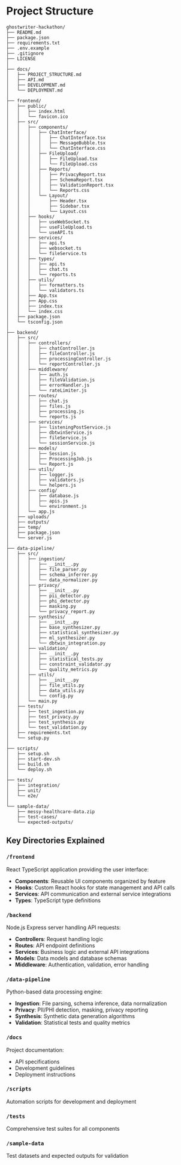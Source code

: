 # Project Structure

```
ghostwriter-hackathon/
├── README.md
├── package.json
├── requirements.txt
├── .env.example
├── .gitignore
├── LICENSE
│
├── docs/
│   ├── PROJECT_STRUCTURE.md
│   ├── API.md
│   ├── DEVELOPMENT.md
│   └── DEPLOYMENT.md
│
├── frontend/
│   ├── public/
│   │   ├── index.html
│   │   └── favicon.ico
│   ├── src/
│   │   ├── components/
│   │   │   ├── ChatInterface/
│   │   │   │   ├── ChatInterface.tsx
│   │   │   │   ├── MessageBubble.tsx
│   │   │   │   └── ChatInterface.css
│   │   │   ├── FileUpload/
│   │   │   │   ├── FileUpload.tsx
│   │   │   │   └── FileUpload.css
│   │   │   ├── Reports/
│   │   │   │   ├── PrivacyReport.tsx
│   │   │   │   ├── SchemaReport.tsx
│   │   │   │   ├── ValidationReport.tsx
│   │   │   │   └── Reports.css
│   │   │   └── Layout/
│   │   │       ├── Header.tsx
│   │   │       ├── Sidebar.tsx
│   │   │       └── Layout.css
│   │   ├── hooks/
│   │   │   ├── useWebSocket.ts
│   │   │   ├── useFileUpload.ts
│   │   │   └── useAPI.ts
│   │   ├── services/
│   │   │   ├── api.ts
│   │   │   ├── websocket.ts
│   │   │   └── fileService.ts
│   │   ├── types/
│   │   │   ├── api.ts
│   │   │   ├── chat.ts
│   │   │   └── reports.ts
│   │   ├── utils/
│   │   │   ├── formatters.ts
│   │   │   └── validators.ts
│   │   ├── App.tsx
│   │   ├── App.css
│   │   ├── index.tsx
│   │   └── index.css
│   ├── package.json
│   └── tsconfig.json
│
├── backend/
│   ├── src/
│   │   ├── controllers/
│   │   │   ├── chatController.js
│   │   │   ├── fileController.js
│   │   │   ├── processingController.js
│   │   │   └── reportController.js
│   │   ├── middleware/
│   │   │   ├── auth.js
│   │   │   ├── fileValidation.js
│   │   │   ├── errorHandler.js
│   │   │   └── rateLimiter.js
│   │   ├── routes/
│   │   │   ├── chat.js
│   │   │   ├── files.js
│   │   │   ├── processing.js
│   │   │   └── reports.js
│   │   ├── services/
│   │   │   ├── listeningPostService.js
│   │   │   ├── dbtwinService.js
│   │   │   ├── fileService.js
│   │   │   └── sessionService.js
│   │   ├── models/
│   │   │   ├── Session.js
│   │   │   ├── ProcessingJob.js
│   │   │   └── Report.js
│   │   ├── utils/
│   │   │   ├── logger.js
│   │   │   ├── validators.js
│   │   │   └── helpers.js
│   │   ├── config/
│   │   │   ├── database.js
│   │   │   ├── apis.js
│   │   │   └── environment.js
│   │   └── app.js
│   ├── uploads/
│   ├── outputs/
│   ├── temp/
│   ├── package.json
│   └── server.js
│
├── data-pipeline/
│   ├── src/
│   │   ├── ingestion/
│   │   │   ├── __init__.py
│   │   │   ├── file_parser.py
│   │   │   ├── schema_inferrer.py
│   │   │   └── data_normalizer.py
│   │   ├── privacy/
│   │   │   ├── __init__.py
│   │   │   ├── pii_detector.py
│   │   │   ├── phi_detector.py
│   │   │   ├── masking.py
│   │   │   └── privacy_report.py
│   │   ├── synthesis/
│   │   │   ├── __init__.py
│   │   │   ├── base_synthesizer.py
│   │   │   ├── statistical_synthesizer.py
│   │   │   ├── ml_synthesizer.py
│   │   │   └── dbtwin_integration.py
│   │   ├── validation/
│   │   │   ├── __init__.py
│   │   │   ├── statistical_tests.py
│   │   │   ├── constraint_validator.py
│   │   │   └── quality_metrics.py
│   │   ├── utils/
│   │   │   ├── __init__.py
│   │   │   ├── file_utils.py
│   │   │   ├── data_utils.py
│   │   │   └── config.py
│   │   └── main.py
│   ├── tests/
│   │   ├── test_ingestion.py
│   │   ├── test_privacy.py
│   │   ├── test_synthesis.py
│   │   └── test_validation.py
│   ├── requirements.txt
│   └── setup.py
│
├── scripts/
│   ├── setup.sh
│   ├── start-dev.sh
│   ├── build.sh
│   └── deploy.sh
│
├── tests/
│   ├── integration/
│   ├── unit/
│   └── e2e/
│
└── sample-data/
    ├── messy-healthcare-data.zip
    ├── test-cases/
    └── expected-outputs/
```

## Key Directories Explained

### `/frontend`
React TypeScript application providing the user interface:
- **Components**: Reusable UI components organized by feature
- **Hooks**: Custom React hooks for state management and API calls
- **Services**: API communication and external service integrations
- **Types**: TypeScript type definitions

### `/backend`
Node.js Express server handling API requests:
- **Controllers**: Request handling logic
- **Routes**: API endpoint definitions
- **Services**: Business logic and external API integrations
- **Models**: Data models and database schemas
- **Middleware**: Authentication, validation, error handling

### `/data-pipeline`
Python-based data processing engine:
- **Ingestion**: File parsing, schema inference, data normalization
- **Privacy**: PII/PHI detection, masking, privacy reporting
- **Synthesis**: Synthetic data generation algorithms
- **Validation**: Statistical tests and quality metrics

### `/docs`
Project documentation:
- API specifications
- Development guidelines
- Deployment instructions

### `/scripts`
Automation scripts for development and deployment

### `/tests`
Comprehensive test suites for all components

### `/sample-data`
Test datasets and expected outputs for validation
